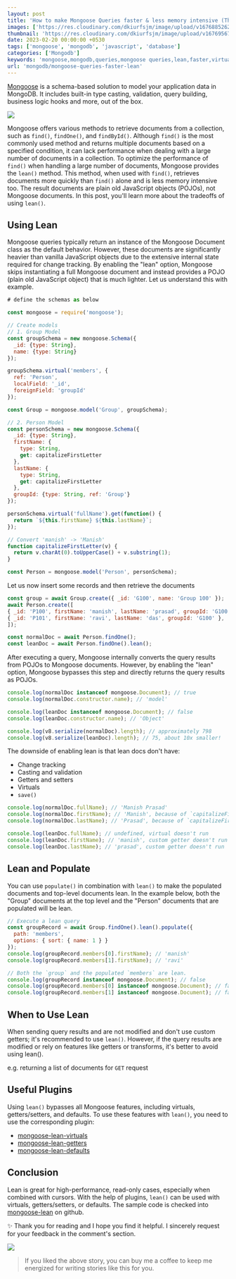 ```yaml
---
layout: post
title: 'How to make Mongoose Queries faster & less memory intensive (The Lean Way)'
images: ['https://res.cloudinary.com/dkiurfsjm/image/upload/v1676885262/mongoose-lean_m3xter.png']
thumbnail: 'https://res.cloudinary.com/dkiurfsjm/image/upload/v1676956718/mongoose_logo_hr3blb.jpg'
date: 2023-02-20 00:00:00 +0530
tags: ['mongoose', 'mongodb', 'javascript', 'database']
categories: ['Mongodb']
keywords: 'mongoose,mongodb,queries,mongoose queries,lean,faster,virtuals,populate,document,subdocument'
url: 'mongodb/mongoose-queries-faster-lean'
---
```


[Mongoose](https://mongoosejs.com) is a schema-based solution to model your application data in MongoDB. It includes built-in type casting, validation, query building, business logic hooks and more, out of the box.

![](https://res.cloudinary.com/dkiurfsjm/image/upload/v1676885262/mongoose-lean_m3xter.png)

Mongoose offers various methods to retrieve documents from a collection, such as `find()`, `findOne()`, and `findById()`. Although `find()` is the most commonly used method and returns multiple documents based on a specified condition, it can lack performance when dealing with a large number of documents in a collection. To optimize the performance of `find()` when handling a large number of documents, Mongoose provides the `lean()` method. This method, when used with `find()`, retrieves documents more quickly than `find()` alone and is less memory intensive too. The result documents are plain old JavaScript objects (POJOs), not Mongoose documents. In this post, you'll learn more about the tradeoffs of using `lean()`.

## Using Lean

Mongoose queries typically return an instance of the Mongoose Document class as the default behavior. However, these documents are significantly heavier than vanilla JavaScript objects due to the extensive internal state required for change tracking. By enabling the "lean" option, Mongoose skips instantiating a full Mongoose document and instead provides a POJO (plain old JavaScript object) that is much lighter. Let us understand this with example.

```javascript
# define the schemas as below

const mongoose = require('mongoose');

// Create models
// 1. Group Model
const groupSchema = new mongoose.Schema({
  _id: {type: String},
  name: {type: String}
});

groupSchema.virtual('members', {
  ref: 'Person',
  localField: '_id',
  foreignField: 'groupId'
});

const Group = mongoose.model('Group', groupSchema);

// 2. Person Model
const personSchema = new mongoose.Schema({
  _id: {type: String},
  firstName: {
    type: String,
    get: capitalizeFirstLetter
  },
  lastName: {
    type: String,
    get: capitalizeFirstLetter
  },
  groupId: {type: String, ref: 'Group'} 
});

personSchema.virtual('fullName').get(function() {
  return `${this.firstName} ${this.lastName}`;
});

// Convert 'manish' -> 'Manish'
function capitalizeFirstLetter(v) {
  return v.charAt(0).toUpperCase() + v.substring(1);
}

const Person = mongoose.model('Person', personSchema);
```

Let us now insert some records and then retrieve the documents

```javascript
const group = await Group.create({ _id: 'G100', name: 'Group 100' });
await Person.create([
{ _id: 'P100', firstName: 'manish', lastName: 'prasad', groupId: 'G100' },
{ _id: 'P101', firstName: 'ravi', lastName: 'das', groupId: 'G100' },
]);

const normalDoc = await Person.findOne();
const leanDoc = await Person.findOne().lean();
```

After executing a query, Mongoose internally converts the query results from POJOs to Mongoose documents. However, by enabling the "lean" option, Mongoose bypasses this step and directly returns the query results as POJOs.

```javascript
console.log(normalDoc instanceof mongoose.Document); // true
console.log(normalDoc.constructor.name); // 'model'

console.log(leanDoc instanceof mongoose.Document); // false
console.log(leanDoc.constructor.name); // 'Object'

console.log(v8.serialize(normalDoc).length); // approximately 798
console.log(v8.serialize(leanDoc).length); // 75, about 10x smaller!
```

The downside of enabling lean is that lean docs don't have:

- Change tracking
- Casting and validation
- Getters and setters
- Virtuals
- `save()`

```javascript
console.log(normalDoc.fullName); // 'Manish Prasad'
console.log(normalDoc.firstName); // 'Manish', because of `capitalizeFirstLetter()`
console.log(normalDoc.lastName); // 'Prasad', because of `capitalizeFirstLetter()`

console.log(leanDoc.fullName); // undefined, virtual doesn't run
console.log(leanDoc.firstName); // 'manish', custom getter doesn't run
console.log(leanDoc.lastName); // 'prasad', custom getter doesn't run
```

## Lean and Populate

You can use `populate()` in combination with `lean()` to make the populated documents and top-level documents lean. In the example below, both the "Group" documents at the top level and the "Person" documents that are populated will be lean.

```javascript
// Execute a lean query
const groupRecord = await Group.findOne().lean().populate({
  path: 'members',
  options: { sort: { name: 1 } }
});
console.log(groupRecord.members[0].firstName); // 'manish'
console.log(groupRecord.members[1].firstName); // 'ravi'

// Both the `group` and the populated `members` are lean.
console.log(groupRecord instanceof mongoose.Document); // false
console.log(groupRecord.members[0] instanceof mongoose.Document); // false
console.log(groupRecord.members[1] instanceof mongoose.Document); // false

```

## When to Use Lean

When sending query results and are not modified and don't use custom getters; it's recommended to use `lean()`. However, if the query results are modified or rely on features like getters or transforms, it's better to avoid using lean().

e.g. returning a list of documents for `GET` request

## Useful Plugins

Using `lean()` bypasses all Mongoose features, including virtuals, getters/setters,
and defaults. To use these features with `lean()`, you need to use the corresponding plugin:

- [mongoose-lean-virtuals](https://plugins.mongoosejs.io/plugins/lean-virtuals)
- [mongoose-lean-getters](https://plugins.mongoosejs.io/plugins/lean-getters)
- [mongoose-lean-defaults](https://www.npmjs.com/package/mongoose-lean-defaults)

## Conclusion

Lean is great for high-performance, read-only cases, especially when combined with cursors. With the help of plugins, `lean()` can be used with virtuals, getters/setters, or defaults. The sample code is checked into [mongoose-lean](https://github.com/manisuec/techinsights-tutorials/tree/main/mongoose-lean) on github.

✨ Thank you for reading and I hope you find it helpful. I sincerely request for your feedback in the comment's section.

![](https://cdn-images-1.medium.com/max/1600/0*dMZ0BEHDv4MJYYGW.png)

> If you liked the above story, you can buy me a coffee to keep me energized for writing stories like this for you.